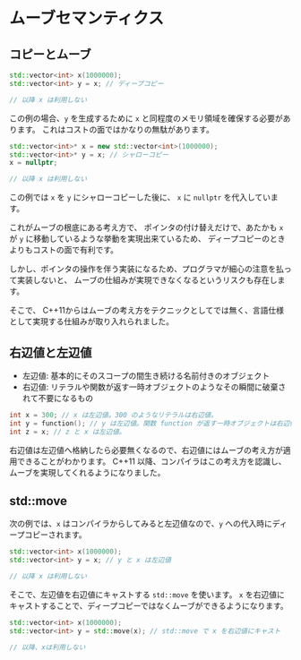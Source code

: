 # ムーブセマンティクス

## コピーとムーブ

```cpp
std::vector<int> x(1000000);
std::vector<int> y = x; // ディープコピー

// 以降 x は利用しない
```

この例の場合、`y` を生成するために `x` と同程度のメモリ領域を確保する必要があります。
これはコストの面ではかなりの無駄があります。

```cpp
std::vector<int>* x = new std::vector<int>(1000000);
std::vector<int>* y = x; // シャローコピー
x = nullptr;

// 以降 x は利用しない
```

この例では `x` を `y` にシャローコピーした後に、 `x` に `nullptr` を代入しています。

これがムーブの根底にある考え方で、
ポインタの付け替えだけで、あたかも `x` が `y` に移動しているような挙動を実現出来ているため、
ディープコピーのときよりもコストの面で有利です。

しかし、ポインタの操作を伴う実装になるため、プログラマが細心の注意を払って実装しないと、
ムーブの仕組みが実現できなくなるというリスクも存在します。

そこで、 C++11からはムーブの考え方をテクニックとしてでは無く、言語仕様として実現する仕組みが取り入れられました。

## 右辺値と左辺値

- 左辺値: 基本的にそのスコープの間生き続ける名前付きのオブジェクト
- 右辺値: リテラルや関数が返す一時オブジェクトのようなその瞬間に破棄されて不要になるもの

```cpp
int x = 300; // x は左辺値。300 のようなリテラルは右辺値。
int y = function(); // y は左辺値。関数 function が返す一時オブジェクトは右辺値。
int z = x; // z と x は左辺値。
```

右辺値は左辺値へ格納したら必要無くなるので、右辺値にはムーブの考え方が適用できることがわかります。
C++11 以降、コンパイラはこの考え方を認識し、ムーブを実現してくれるようになりました。

## std::move

次の例では、`x` はコンパイラからしてみると左辺値なので、`y` への代入時にディープコピーされます。

```cpp
std::vector<int> x(1000000);
std::vector<int> y = x; // y と x は左辺値

// 以降 x は利用しない
```

そこで、左辺値を右辺値にキャストする `std::move` を使います。
`x` を右辺値にキャストすることで、ディープコピーではなくムーブができるようになります。

```cpp
std::vector<int> x(1000000);
std::vector<int> y = std::move(x); // std::move で x を右辺値にキャスト

// 以降、xは利用しない
```
